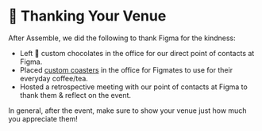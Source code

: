 # 🙏 Thanking Your Venue

After Assemble, we did the following to thank Figma for the kindness:

- Left 🍫 custom chocolates in the office for our direct point of contacts at Figma.
- Placed [custom coasters](/further-reading/coaster.svg) in the office for Figmates to use for their everyday coffee/tea.
- Hosted a retrospective meeting with our point of contacts at Figma to thank them & reflect on the event.

In general, after the event, make sure to show your venue just how much you appreciate them!
